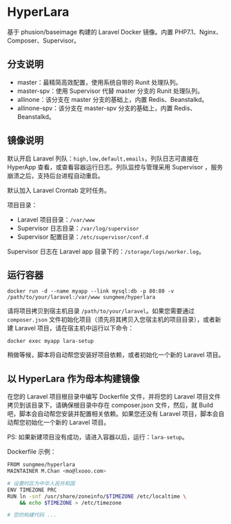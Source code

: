 # HyperLara

基于 phusion/baseimage 构建的 Laravel Docker 镜像。内置 PHP7.1、Nginx、Composer、Supervisor。

## 分支说明

- master：最精简高效配置，使用系统自带的 Runit 处理队列。
- master-spv：使用 Supervisor 代替 master 分支的 Runit 处理队列。
- allinone：该分支在 master 分支的基础上，内置 Redis、Beanstalkd。
- allinone-spv：该分支在 master-spv 分支的基础上，内置 Redis、Beanstalkd。

## 镜像说明

默认开启 Laravel 列队：`high,low,default,emails`，列队日志可直接在 HyperApp 查看，或查看容器运行日志。列队监控与管理采用 Supervisor ，服务崩溃之后，支持后台进程自动重启。

默认加入 Laravel Crontab 定时任务。

项目目录：

- Laravel 项目目录：`/var/www`
- Supervisor 日志目录：`/var/log/supervisor`
- Supervisor 配置目录：`/etc/supervisor/conf.d`

Supervisor 日志在 Laravel app 目录下的：`/storage/logs/worker.log`。

## 运行容器

    docker run -d --name myapp --link mysql:db -p 80:80 -v /path/to/your/laravel:/var/www sungmee/hyperlara

请将项目拷贝到宿主机目录 `/path/to/your/laravel`。如果您需要通过 `composer.json` 文件初始化项目（须先将其拷贝入您宿主机的项目目录），或者新建 Laravel 项目，请在宿主机中运行以下命令：

    docker exec myapp lara-setup

稍做等候，脚本将自动帮您安装好项目依赖，或者初始化一个新的 Laravel 项目。

## 以 HyperLara 作为母本构建镜像

在您的 Laravel 项目根目录中编写 Dockerfile 文件，并将您的 Laravel 项目文件拷贝到该目录下，请确保根目录中存在 composer.json 文件，然后，就 Build 吧，脚本会自动帮您安装并配置相关依赖。如果您还没有 Laravel 项目，脚本会自动帮您初始化一个新的 Laravel 项目。

PS: 如果新建项目没有成功，请进入容器以后，运行：`lara-setup`。

Dockerfile 示例：

```sh
FROM sungmee/hyperlara
MAINTAINER M.Chan <mo@lxooo.com>

# 设置时区为中华人民共和国
ENV TIMEZONE PRC
RUN ln -snf /usr/share/zoneinfo/$TIMEZONE /etc/localtime \
    && echo $TIMEZONE > /etc/timezone

# 您的构建代码 ...
```